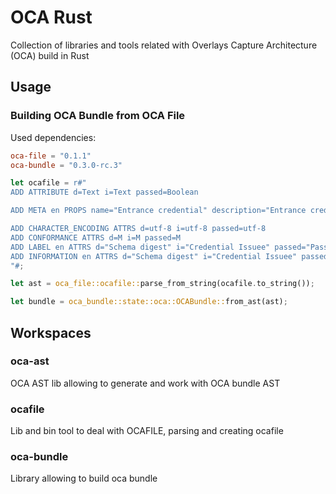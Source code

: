 # OCA Rust

Collection of libraries and tools related with Overlays Capture Architecture (OCA) build in Rust

## Usage

### Building OCA Bundle from OCA File

Used dependencies:
```toml
oca-file = "0.1.1"
oca-bundle = "0.3.0-rc.3"
```

```rust
let ocafile = r#"
ADD ATTRIBUTE d=Text i=Text passed=Boolean

ADD META en PROPS name="Entrance credential" description="Entrance credential"

ADD CHARACTER_ENCODING ATTRS d=utf-8 i=utf-8 passed=utf-8
ADD CONFORMANCE ATTRS d=M i=M passed=M
ADD LABEL en ATTRS d="Schema digest" i="Credential Issuee" passed="Passed"
ADD INFORMATION en ATTRS d="Schema digest" i="Credential Issuee" passed="Enables or disables passing"
"#;

let ast = oca_file::ocafile::parse_from_string(ocafile.to_string());

let bundle = oca_bundle::state::oca::OCABundle::from_ast(ast);
```

## Workspaces

### oca-ast

OCA AST lib allowing to generate and work with OCA bundle AST

### ocafile

Lib and bin tool to deal with OCAFILE, parsing and creating ocafile

### oca-bundle

Library allowing to build oca bundle